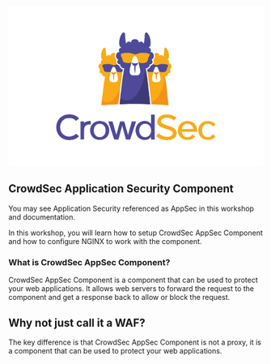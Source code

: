 ![CrowdSec Logo](./assets/logo_crowdsec.png)

## CrowdSec Application Security Component

You may see Application Security referenced as AppSec in this workshop and documentation.

In this workshop, you will learn how to setup CrowdSec AppSec Component and how to configure NGINX to work with the component.

### What is CrowdSec AppSec Component?

CrowdSec AppSec Component is a component that can be used to protect your web applications. It allows web servers to forward the request to the component and get a response back to allow or block the request. 

## Why not just call it a WAF?

The key difference is that CrowdSec AppSec Component is not a proxy, it is a component that can be used to protect your web applications.

